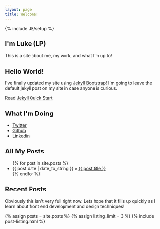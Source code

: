 ```yaml
---
layout: page
title: Welcome!
---
```

{% include JB/setup %}

<section id="home">
  <div class="hero-unit">
    <h1>I'm Luke (LP)</h1>
    <p>This is a site about me, my work, and what I'm up to!</p>
  </div>
  <h2>Hello World!</h2>
  <p>I've finally updated my site using <a href="http://jekyllbootstrap.com">Jekyll Bootstrap</a>!  I'm going to leave the default jekyll post on my site in case anyone is curious.</p>
  <p>Read <a href="http://jekyllbootstrap.com/usage/jekyll-quick-start.html">Jekyll Quick Start</a></p>
  <h2>What I'm Doing</h2>
  <ul class="social-links">
    <li><a href="https://twitter.com/lmpaulger">Twitter</a></li>
    <li><a href="https://github.com/lpaulger/">Github</a></li>
    <li><a href="http://www.linkedin.com/pub/lucas-paulger/22/2a/253/">Linkedin</a></li>
  </ul>
  <h2>All My Posts</h2>
  <ul class="posts">
    {% for post in site.posts %}
      <li><span>{{ post.date | date_to_string }}</span> &raquo; <a href="{{ BASE_PATH }}{{ post.url }}">{{ post.title }}</a></li>
    {% endfor %}
  </ul>
</section>

<aside>
  <h2>Recent Posts</h2>
  <p>Obviously this isn't very full right now. Lets hope that it fills up quickly as I learn about front end development and design techniques!</p>
  {% assign posts = site.posts %} {% assign listing_limit = 3 %} {% include post-listing.html %}
</aside>